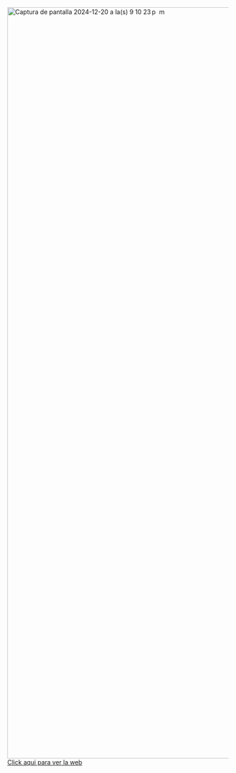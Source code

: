 <img width="1709" alt="Captura de pantalla 2024-12-20 a la(s) 9 10 23 p  m" src="https://github.com/user-attachments/assets/75f16946-d570-480c-a509-ec2b68692c71" />
<a target='_blank' href='https://lively-yeot-675071.netlify.app/'>Click aqui para ver la web</a>
